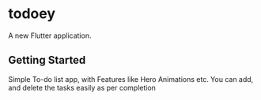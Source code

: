 # todoey

A new Flutter application.

## Getting Started

Simple To-do list app, with Features like Hero Animations etc. You can add, and delete the tasks easily as per completion 
